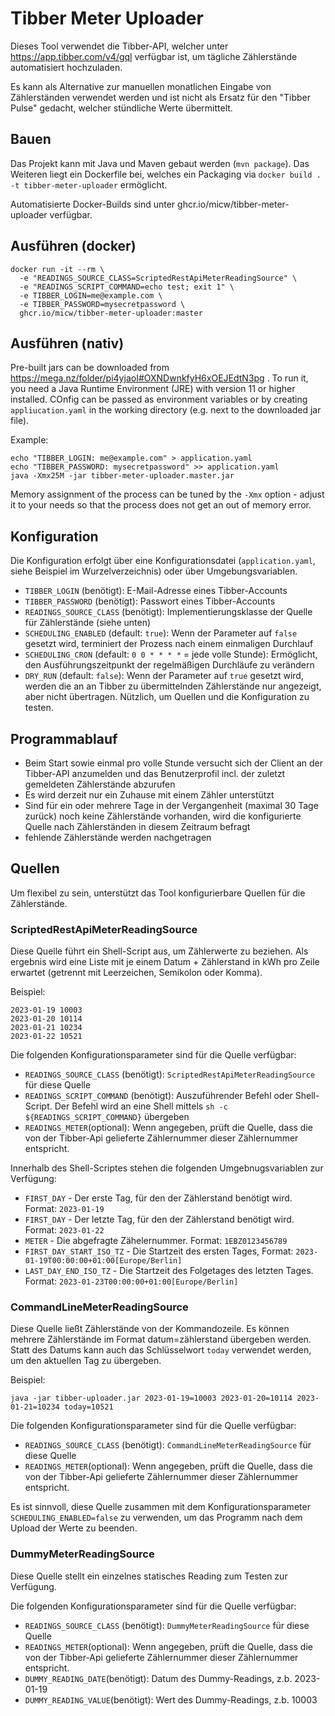 # Tibber Meter Uploader

Dieses Tool verwendet die Tibber-API, welcher unter https://app.tibber.com/v4/gql verfügbar ist, um tägliche Zählerstände automatisiert hochzuladen.

Es kann als Alternative zur manuellen monatlichen Eingabe von Zählerständen verwendet werden und ist nicht als Ersatz für den "Tibber Pulse" gedacht, welcher stündliche Werte übermittelt.

## Bauen

Das Projekt kann mit Java und Maven gebaut werden (`mvn package`). Das Weiteren liegt ein Dockerfile bei, welches ein Packaging via `docker build . -t tibber-meter-uploader` ermöglicht.

Automatisierte Docker-Builds sind unter ghcr.io/micw/tibber-meter-uploader verfügbar.

## Ausführen (docker)

```
docker run -it --rm \
  -e "READINGS_SOURCE_CLASS=ScriptedRestApiMeterReadingSource" \
  -e "READINGS_SCRIPT_COMMAND=echo test; exit 1" \
  -e TIBBER_LOGIN=me@example.com \
  -e TIBBER_PASSWORD=mysecretpassword \
  ghcr.io/micw/tibber-meter-uploader:master
```

## Ausführen (nativ)

Pre-built jars can be downloaded from https://mega.nz/folder/pi4yjaoI#OXNDwnkfyH6xOEJEdtN3pg . To run it, you need a Java Runtime Environment (JRE) with version 11 or higher installed. COnfig can be passed as environment variables or by creating `appliucation.yaml` in the working directory (e.g. next to the downloaded jar file).

Example:

```
echo "TIBBER_LOGIN: me@example.com" > application.yaml
echo "TIBBER_PASSWORD: mysecretpassword" >> application.yaml
java -Xmx25M -jar tibber-meter-uploader.master.jar 
```

Memory assignment of the process can be tuned by the `-Xmx` option - adjust it to your needs so that the process does not get an out of memory error.

## Konfiguration

Die Konfiguration erfolgt über eine Konfigurationsdatei (`application.yaml`, siehe Beispiel im Wurzelverzeichnis) oder über Umgebungsvariablen.

* `TIBBER_LOGIN` (benötigt): E-Mail-Adresse eines Tibber-Accounts
* `TIBBER_PASSWORD` (benötigt): Passwort eines Tibber-Accounts
* `READINGS_SOURCE_CLASS` (benötigt): Implementierungsklasse der Quelle für Zählerstände (siehe unten)
* `SCHEDULING_ENABLED` (default: `true`): Wenn der Parameter auf `false` gesetzt wird, terminiert der Prozess nach einem einmaligen Durchlauf
* `SCHEDULING_CRON` (default: `0 0 * * * *` = jede volle Stunde): Ermöglicht, den Ausführungszeitpunkt der regelmäßigen Durchläufe zu verändern
* `DRY_RUN` (default: `false`): Wenn der Parameter auf `true` gesetzt wird, werden die an an Tibber zu übermittelnden Zählerstände nur angezeigt, aber nicht übertragen. Nützlich, um Quellen und die Konfiguration zu testen.


## Programmablauf

* Beim Start sowie einmal pro volle Stunde versucht sich der Client an der Tibber-API anzumelden und das Benutzerprofil incl. der zuletzt gemeldeten Zählerstände abzurufen
* Es wird derzeit nur ein Zuhause mit einem Zähler unterstützt
* Sind für ein oder mehrere Tage in der Vergangenheit (maximal 30 Tage zurück) noch keine Zählerstände vorhanden, wird die konfigurierte Quelle nach Zählerständen in diesem Zeitraum befragt
* fehlende Zählerstände werden nachgetragen

## Quellen

Um flexibel zu sein, unterstützt das Tool konfigurierbare Quellen für die Zählerstände.

### ScriptedRestApiMeterReadingSource

Diese Quelle führt ein Shell-Script aus, um Zählerwerte zu beziehen. Als ergebnis wird eine Liste mit je einem Datum + Zählerstand in kWh pro Zeile erwartet (getrennt mit Leerzeichen, Semikolon oder Komma).

Beispiel:

```
2023-01-19 10003
2023-01-20 10114
2023-01-21 10234
2023-01-22 10521
```

Die folgenden Konfigurationsparameter sind für die Quelle verfügbar:

* `READINGS_SOURCE_CLASS` (benötigt): `ScriptedRestApiMeterReadingSource` für diese Quelle
* `READINGS_SCRIPT_COMMAND` (benötigt): Auszuführender Befehl oder Shell-Script. Der Befehl wird an eine Shell mittels `sh -c ${READINGS_SCRIPT_COMMAND}` übergeben
* `READINGS_METER`(optional): Wenn angegeben, prüft die Quelle, dass die von der Tibber-Api gelieferte Zählernummer dieser Zählernummer entspricht.

Innerhalb des Shell-Scriptes stehen die folgenden Umgebnugsvariablen zur Verfügung:

* `FIRST_DAY` - Der erste Tag, für den der Zählerstand benötigt wird. Format: `2023-01-19`
* `FIRST_DAY` - Der letzte Tag, für den der Zählerstand benötigt wird. Format: `2023-01-22`
* `METER` - Die abgefragte Zähelernummer. Format: `1EBZ0123456789`
* `FIRST_DAY_START_ISO_TZ` - Die Startzeit des ersten Tages, Format: `2023-01-19T00:00:00+01:00[Europe/Berlin]`
* `LAST_DAY_END_ISO_TZ` - Die Startzeit des Folgetages des letzten Tages. Format: `2023-01-23T00:00:00+01:00[Europe/Berlin]`


### CommandLineMeterReadingSource

Diese Quelle ließt Zählerstände von der Kommandozeile. Es können mehrere Zählerstände im Format datum=zählerstand übergeben werden. Statt des Datums kann auch das Schlüsselwort `today` verwendet werden, um den aktuellen Tag zu übergeben.

Beispiel:

```
java -jar tibber-uploader.jar 2023-01-19=10003 2023-01-20=10114 2023-01-21=10234 today=10521
```

Die folgenden Konfigurationsparameter sind für die Quelle verfügbar:

* `READINGS_SOURCE_CLASS` (benötigt): `CommandLineMeterReadingSource` für diese Quelle
* `READINGS_METER`(optional): Wenn angegeben, prüft die Quelle, dass die von der Tibber-Api gelieferte Zählernummer dieser Zählernummer entspricht.

Es ist sinnvoll, diese Quelle zusammen mit dem Konfigurationsparameter `SCHEDULING_ENABLED=false` zu verwenden, um das Programm nach dem Upload der Werte zu beenden.

### DummyMeterReadingSource

Diese Quelle stellt ein einzelnes statisches Reading zum Testen zur Verfügung.

Die folgenden Konfigurationsparameter sind für die Quelle verfügbar:

* `READINGS_SOURCE_CLASS` (benötigt): `DummyMeterReadingSource` für diese Quelle
* `READINGS_METER`(optional): Wenn angegeben, prüft die Quelle, dass die von der Tibber-Api gelieferte Zählernummer dieser Zählernummer entspricht.
* `DUMMY_READING_DATE`(benötigt): Datum des Dummy-Readings, z.b. 2023-01-19
* `DUMMY_READING_VALUE`(benötigt): Wert des Dummy-Readings, z.b. 10003
